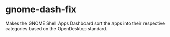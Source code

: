 # gnome-dash-fix
Makes the GNOME Shell Apps Dashboard sort the apps into their respective categories based on the OpenDesktop standard.

